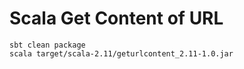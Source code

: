 Scala Get Content of URL
=======================

```
sbt clean package
scala target/scala-2.11/geturlcontent_2.11-1.0.jar 
```

